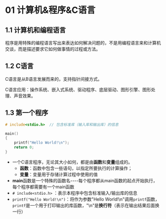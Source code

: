 # 01 计算机&程序&C语言

## 1.1 计算机和编程语言

程序是用特殊的编程语言写出来表达如何解决问题的，不是用编程语言来和计算机交谈，而是描述要求它如何做事情的过程或方法。

## 1.2 C语言

C语言是从B语言发展而来的，支持指针间接方式。

C语言应用：操作系统、嵌入式系统、驱动程序、底层驱动、图形引擎、图形处理、声音效果。

## 1.3 第一个程序

```c
# include<stdio.h>  // 包含标准库（输入库和输出库）的信息 

main()
{
	printf("Hello World!\n");
	return 0;
}
```

- 一个C语言程序，无论其大小如何，都是由**函数**和**变量**组成的。
  - **函数**：函数中包含一些语句，以指定所要执行的计算操作；
  - **变量**：变量用于存储计算过程中使用的值
- **main**函数是一个特殊的函数名----每个程序都从main函数的起点开始执行，每个程序都需要有一个main函数
- ` # include<stdio.h> ` ：表示本程序中包含标准输入/输出库的信息
- `printf("Hello World!\n")`：将作为参数"Hello World!\n"调用`printf`函数，`printf`是一个用于打印输出的库函数，"\n"是**换行符**（表示在输出结果后面换一行）